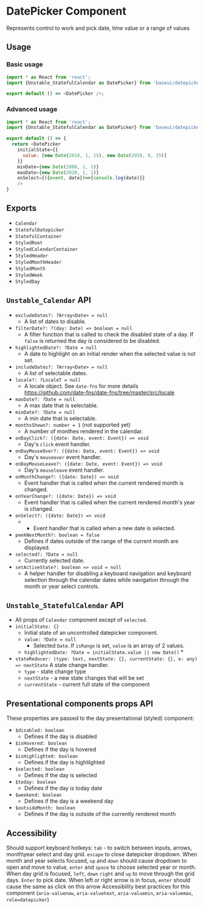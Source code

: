 # DatePicker Component

Represents control to work and pick date, time value or a range of values

## Usage

### Basic usage

```javascript
import * as React from 'react';
import {Unstable_StatefulCalendar as DatePicker} from 'baseui/datepicker';

export default () => <DatePicker />;
```

### Advanced usage

```javascript
import * as React from 'react';
import {Unstable_StatefulCalendar as DatePicker} from 'baseui/datepicker';

export default () => {
  return <DatePicker
    initialState={{
      value: [new Date(2018, 1, 15), new Date(2018, 8, 25)]
    }}
    minDate={new Date(2000, 1, 1)}
    maxDate={new Date(2020, 1, 1)}
    onSelect={({event, date})=>{console.log(date)}}
    />
}
```

## Exports

* `Calendar`
* `StatefulDatepicker`
* `StatefulContainer`
* `StyledRoot`
* `StyledCalendarContainer`
* `StyledHeader`
* `StyledMonthHeader`
* `StyledMonth`
* `StyledWeek`
* `StyledDay`

## `Unstable_Calendar` API

  * `excludeDates?: ?Array<Date> = null`
    * A list of dates to disable.
  * `filterDate?: ?(day: Date) => boolean = null`
    * A filter function that is called to check the disabled state of a day. If `false` is returned the day is considered to be disabled.
  * `highlightedDate?: ?Date = null`
    * A date to highlight on an initial render when the selected value is not set.
  * `includeDates?: ?Array<Date> = null`
    * A list of selectable dates.
  * `locale?: ?LocaleT = null`
    * A locale object. See `date-fns` for more details https://github.com/date-fns/date-fns/tree/master/src/locale 
  * `maxDate?: ?Date = null`
    * A max date that is selectable.
  * `minDate?: ?Date = null`
    * A min date that is selectable.
  * `monthsShown?: number = 1` (not supported yet)
    * A number of monthes rendered in the calendar.
  * `onDayClick?: ({date: Date, event: Event}) => void`
    * Day's `click` event handler.
  * `onDayMouseOver?: ({date: Date, event: Event}) => void`
    * Day's `mouseover` event handler.
  * `onDayMouseLeave?: ({date: Date, event: Event}) => void`
    * Day's `mouseleave` event handler.
  * `onMonthChange?: ({date: Date}) => void`
    * Event handler that is called when the current rendered month is changed.
  * `onYearChange?: ({date: Date}) => void`
    * Event handler that is called when the current rendered month's year is changed.
  * `onSelect?: ({date: Date}) => void`
    * * Event handler that is called when a new date is selected.
  * `peekNextMonth?: boolean = false`
    * Defines if dates outside of the range of the current month are displayed.
  * `selected?: ?Date = null`
    * Currently selected date.
  * `setActiveState?: boolean => void = null`
    * A helper handler for disabling a keyboard navigation and keyboard selection through the calendar dates while navigation through the month or year select controls.

## `Unstable_StatefulCalendar` API

* All props of `Calendar` component except of `selected`.
* `initialState: {}`
  * Initial state of an uncontrolled datepicker component.
  * `value: ?Date = null`
    * Selected `Date`. If `isRange` is set, `value` is an array of 2 values.
  * `highlightedDate: ?Date = initialState.value || new Date()`
    * 
* `stateReducer: (type: text, nextState: {}, currentState: {}, e: any) => nextState`
  A state change handler.
  * `type` - state change type
  * `nextState` - a new state changes that will be set
  * `currentState` - current full state of the component

## Presentational components props API

These properties are passed to the day presentational (styled) component:

* `$disabled: boolean`
  * Defines if the day is disabled
* `$isHovered: boolean`
  * Defines if the day is hovered
* `$isHighlighted: boolean`
  * Defines if the day is highlilghted
* `$selected: boolean`
  * Defines if the day is selected
* `$today: boolean`
  * Defines if the day is today date
* `$weekend: boolean`
  * Defines if the day is a weekend day
* `$outsideMonth: boolean`
  * Defines if the day is outside of the currently rendered month

## Accessibility

Should support keyboard hotkeys: `tab` - to switch between inputs, arrows, month\year select and day grid. `escape` to close datepicker dropdown.
When month and year selects focused, `up` and `down` should cause dropdown to open and move to value, `enter` and `space` to choose selected year or month.
When day grid is focused, `left`, `down` `right` and `up` to move through the grid days. `Enter` to pick date.
When left or right arrow is in focus, `enter` should cause the same as click on this arrow
Accessibility best practices for this component (`aria-valuenow`, `aria-valuetext`, `aria-valuemin`, `aria-valuemax`, `role=datepicker`)

